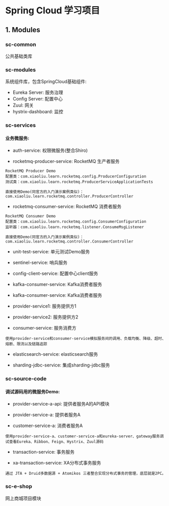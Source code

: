 # Spring Cloud 学习项目

## 1. Modules
###  sc-common
公共基础类库
###  sc-modules
系统组件库，包含SpringCloud基础组件:
- Eureka Server: 服务治理
- Config Server: 配置中心
- Zuul: 网关
- hystrix-dashboard: 监控

###  sc-services
#### 业务微服务:
- auth-service: 权限微服务(整合Shiro)

- rocketmq-producer-service: RocketMQ 生产者服务
```$text
RocketMQ Producer Demo
配置类：com.xiaoliu.learn.rocketmq.config.ProducerConfiguration
测试类：com.xiaoliu.learn.rocketmq.ProducerServiceApplicationTests

直接使用Demo(同官方的入门演示案例类似)：com.xiaoliu.learn.rocketmq.controller.ProducerController
```
- rocketmq-consumer-service: RocketMQ 消费者服务
```$text
RocketMQ Consumer Demo
配置类：com.xiaoliu.learn.rocketmq.config.ConsumerConfiguration
监听器：com.xiaoliu.learn.rocketmq.listener.ConsumeMsgListener

直接使用Demo(同官方的入门演示案例类似)：com.xiaoliu.learn.rocketmq.controller.ConsumerController
```

- unit-test-service: 单元测试Demo服务

- sentinel-service: 哨兵服务

- config-client-service: 配置中心client服务

- kafka-consumer-service: Kafka消费者服务

- kafka-consumer-service: Kafka消费者服务

- provider-service1: 服务提供方1

- provider-service2: 服务提供方2

- consumer-service: 服务消费方
```$text
使用provider-service和consumer-service模拟服务间的调用、负载均衡、降级、超时、熔断、限流以及链路追踪
```

- elasticsearch-service: elasticsearch服务

- sharding-jdbc-service: 集成sharding-jdbc服务

###  sc-source-code
#### 调试源码用的微服务Demo:
- provider-service-a-api: 提供者服务A的API模块

- provider-service-a: 提供者服务A

- customer-service-a: 消费者服务A
```$text
使用provider-service-a、customer-service-a和eureka-server、gateway服务调试查看Eureka、Ribbon、Feign、Hystrix、Zuul源码
```

- transaction-service: 事务服务

- xa-transaction-service: XA分布式事务服务
```text
通过 JTA + Druid多数据源 + Atomikos 三者整合实现分布式事务的管理，底层就是2PC。
```

###  sc-e-shop
网上商城项目模块